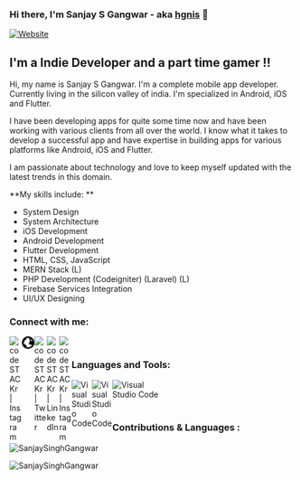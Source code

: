 
### Hi there, I'm Sanjay S Gangwar - aka [hgnis][website] 👋
[![Website](https://img.shields.io/website?label=protfolio&style=for-the-badge&url=https%3A%2F%2Fcommon-apps-c8335.web.app)](https://sanjaysgangwar-2022.web.app)

## I'm a Indie Developer and a part time gamer !!

Hi, my name is Sanjay S Gangwar. I'm a complete mobile app developer. Currently living in the silicon valley of india. I'm specialized in Android, iOS and Flutter. 

I have been developing apps for quite some time now and have been working with various clients from all over the world. 
I know what it takes to develop a successful app and have expertise in building apps for various platforms like Android, iOS and Flutter. 

I am passionate about technology and love to keep myself updated with the latest trends in this domain.

**My skills include: **
- System Design 
- System Architecture 
- iOS Development 
- Android Development 
- Flutter Development 
- HTML, CSS, JavaScript 
- MERN Stack (L) 
- PHP Development (Codeigniter) (Laravel) (L) 
- Firebase Services Integration 
- UI/UX Designing 


  

### Connect with me:

  
[<img align="left" alt="codeSTACKr | Instagram" width="22px" src="https://cdn.jsdelivr.net/npm/simple-icons@v3/icons/globe.svg" />][socialLink]

[<img align="left" alt="codeSTACKr.com" width="22px" src="https://raw.githubusercontent.com/iconic/open-iconic/master/svg/globe.svg" />][website]

[<img align="left" alt="codeSTACKr | Twitter" width="22px" src="https://cdn.jsdelivr.net/npm/simple-icons@v3/icons/twitter.svg" />][twitter]

[<img align="left" alt="codeSTACKr | LinkedIn" width="22px" src="https://cdn.jsdelivr.net/npm/simple-icons@v3/icons/linkedin.svg" />][linkedin]

[<img align="left" alt="codeSTACKr | Instagram" width="22px" src="https://cdn.jsdelivr.net/npm/simple-icons@v3/icons/instagram.svg" />][instagram]  

<br  />

  

### Languages and Tools:

  

<img align="left" alt="Visual Studio Code" width="36px" src="https://cdn.freebiesupply.com/logos/thumbs/2x/apple-ios-logo.png" />
<img align="left" alt="Visual Studio Code" width="36px" src="https://common-apps-c8335.web.app/icon/android.svg" />
<img align="left" alt="Visual Studio Code" width="100px" src="https://upload.wikimedia.org/wikipedia/commons/4/44/Google-flutter-logo.svg" />



<!-- <img align="left" alt="CSS3" width="26px" src="https://common-apps-c8335.web.app/icon/kotlin.svg" />
<img align="left" alt="HTML5" width="16px" src="https://common-apps-c8335.web.app/icon/java.svg" />

<img align="left" alt="Sass" width="100px" src="https://common-apps-c8335.web.app/icon/json.svg" />
<img align="left" alt="JavaScript" width="20px" src="https://common-apps-c8335.web.app/icon/firebase.svg" />

<img align="left" alt="Sass" width="26px" src="https://common-apps-c8335.web.app/icon/google.svg" />
<img align="left" alt="Sass" width="20px" src="https://common-apps-c8335.web.app/icon/googleanalytics.svg" />
<img align="left" alt="Sass" width="20px" src="https://common-apps-c8335.web.app/icon/git.svg" />
<img align="left" alt="Sass" width="20px" src="https://common-apps-c8335.web.app/icon/admob.svg" />
<img align="left" alt="Sass" width="20px" src="https://common-apps-c8335.web.app/icon/c.svg" />
<img align="left" alt="Sass" width="20px" src="https://common-apps-c8335.web.app/icon/cpp.svg" />
<img align="left" alt="Sass" width="50px" src="https://common-apps-c8335.web.app/icon/sqlite.svg" />
<img align="left" alt="Sass" width="30px" src="https://common-apps-c8335.web.app/icon/python.svg" />

<img align="left" alt="Sass" width="20px" src="https://common-apps-c8335.web.app/icon/html.svg" />
<img align="left" alt="Sass" width="20px" src="https://common-apps-c8335.web.app/icon/css.svg" />
<img align="left" alt="Sass" width="50px" src="https://common-apps-c8335.web.app/icon/jee.svg" /> -->


<br  />

<br  />


</br>


### Contributions & Languages :
<p><img align="center" src="https://github-readme-streak-stats.herokuapp.com/?user=SanjaySinghGangwar&" alt="SanjaySinghGangwar" /></p>
<img src="https://komarev.com/ghpvc/?username=SanjaySinghGangwar" alt="SanjaySinghGangwar" />


  

[website]: https://sanjaygangwar.dev/

[course]: https://play.google.com/store/apps/developer?id=Trei

[twitter]: https://twitter.com/SanjayS_Gangwar

[instagram]: https://www.instagram.com/hgnis_yajnas/

[linkedin]: https://www.linkedin.com/in/gangwarssanjay/

[socialLink]: https://sanjaygangwar.dev/social.html
